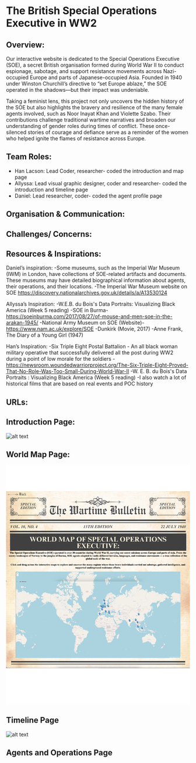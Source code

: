 # The British Special Operations Executive in WW2

## Overview: 
Our interactive website is dedicated to the Special Operations Executive (SOE), a secret British organisation formed during World War II to conduct espionage, sabotage, and support resistance movements across Nazi-occupied Europe and parts of Japanese-occupied Asia. Founded in 1940 under Winston Churchill’s directive to “set Europe ablaze,” the SOE operated in the shadows—but their impact was undeniable.

Taking a feminist lens, this project not only uncovers the hidden history of the SOE but also highlights the bravery and resilience of the many female agents involved, such as Noor Inayat Khan and Violette Szabo. Their contributions challenge traditional wartime narratives and broaden our understanding of gender roles during times of conflict. These once-silenced stories of courage and defiance serve as a reminder of the women who helped ignite the flames of resistance across Europe.

## Team Roles:
* Han Lacson: Lead Coder, researcher- coded the introduction and map page
* Allyssa: Lead visual graphic designer, coder and researcher- coded the introduction and timeline page 
* Daniel: Lead researcher, coder- coded the agent profile page 

## Organisation & Communication: 

## Challenges/ Concerns:


## Resources & Inspirations:
Daniel’s inspiration: 
-Some museums, such as the Imperial War Museum (IWM) in London, have collections of SOE-related artifacts and documents. These museums may have detailed biographical information about agents, their operations, and their locations.
-The Imperial War Museum website on SOE
https://discovery.nationalarchives.gov.uk/details/a/A13530124

Allyssa’s Inspiration: 
-W.E.B. du Bois's Data Portraits: Visualizing Black America (Week 5 reading)
-SOE in Burma- https://soeinburma.com/2017/08/27/of-mouse-and-men-soe-in-the-arakan-1945/
-National Army Museum on SOE (Website)- https://www.nam.ac.uk/explore/SOE
-Dunkirk (Movie, 2017)
-Anne Frank, The Diary of a Young Girl (1947)

Han’s Inspiration: 
-Six Triple Eight Postal Battalion - An all black woman military operative that successfully delivered all the post during WW2 during a point of low morale for the soldiers - https://newsroom.woundedwarriorproject.org/The-Six-Triple-Eight-Proved-That-No-Role-Was-Too-Small-During-World-War-II
-W. E. B. du Bois's Data Portraits : Visualizing Black America (Week 5 reading)
-I also watch a lot of historical films that are based on real events and POC history

## URLs:


## Introduction Page: 
![alt text](<screenshots/SOE_Introduction_Page .png>)

## World Map Page: 
![alt text](<screenshots/Map Page.png>)

## Timeline Page
![alt text](screenshots/timelinepage.png)

## Agents and Operations Page

